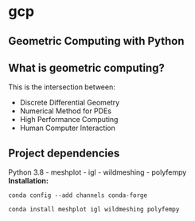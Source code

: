 # gcp
## Geometric Computing with Python


## What is geometric computing?
This is the intersection between:
* Discrete Differential Geometry
* Numerical Method for PDEs
* High Performance Computing
* Human Computer Interaction

## Project dependencies
Python 3.8 - meshplot - igl - wildmeshing - polyfempy  
**Installation:**
```shell
conda config --add channels conda-forge
```
```shell
conda install meshplot igl wildmeshing polyfempy
```
